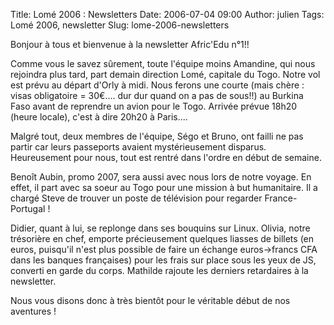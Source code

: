 Title: Lomé 2006 : Newsletters
Date: 2006-07-04 09:00
Author: julien
Tags: Lomé 2006, newsletter
Slug: lome-2006-newsletters

Bonjour à tous et bienvenue à la newsletter Afric'Edu n°1!!

</p>
Comme vous le savez sûrement, toute l'équipe moins Amandine, qui nous
rejoindra plus tard, part demain direction Lomé, capitale du Togo. Notre
vol est prévu au départ d'Orly à midi. Nous ferons une courte (mais
chère : visas obligatoire = 30€.... dur dur quand on a pas de sous!!) au
Burkina Faso avant de reprendre un avion pour le Togo. Arrivée prévue
18h20 (heure locale), c'est à dire 20h20 à Paris....

</p>
Malgré tout, deux membres de l'équipe, Ségo et Bruno, ont failli ne pas
partir car leurs passeports avaient mystérieusement disparus.
Heureusement pour nous, tout est rentré dans l'ordre en début de
semaine.

</p>
Benoît Aubin, promo 2007, sera aussi avec nous lors de notre voyage. En
effet, il part avec sa soeur au Togo pour une mission à but humanitaire.
Il a chargé Steve de trouver un poste de télévision pour regarder
France-Portugal !

</p>
Didier, quant à lui, se replonge dans ses bouquins sur Linux. Olivia,
notre trésorière en chef, emporte précieusement quelques liasses de
billets (en euros, puisqu'il n'est plus possible de faire un échange
euros-&gt;francs CFA dans les banques françaises) pour les frais sur
place sous les yeux de JS, converti en garde du corps. Mathilde rajoute
les derniers retardaires à la newsletter.

</p>
Nous vous disons donc à très bientôt pour le véritable début de nos
aventures !

</p>

